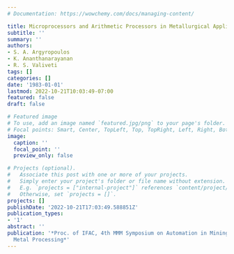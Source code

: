 ```yaml
---
# Documentation: https://wowchemy.com/docs/managing-content/

title: Microprocessors and Arithmetic Processors in Metallurgical Applications
subtitle: ''
summary: ''
authors:
- S. A. Argyropoulos
- K. Ananthanarayanan
- R. S. Valiveti
tags: []
categories: []
date: '1983-01-01'
lastmod: 2022-10-21T10:03:49-07:00
featured: false
draft: false

# Featured image
# To use, add an image named `featured.jpg/png` to your page's folder.
# Focal points: Smart, Center, TopLeft, Top, TopRight, Left, Right, BottomLeft, Bottom, BottomRight.
image:
  caption: ''
  focal_point: ''
  preview_only: false

# Projects (optional).
#   Associate this post with one or more of your projects.
#   Simply enter your project's folder or file name without extension.
#   E.g. `projects = ["internal-project"]` references `content/project/deep-learning/index.md`.
#   Otherwise, set `projects = []`.
projects: []
publishDate: '2022-10-21T17:03:49.588851Z'
publication_types:
- '1'
abstract: ''
publication: '*Proc. of IFAC, 4th MMM Symposium on Automation in Mining Mineral and
  Metal Processing*'
---
```

